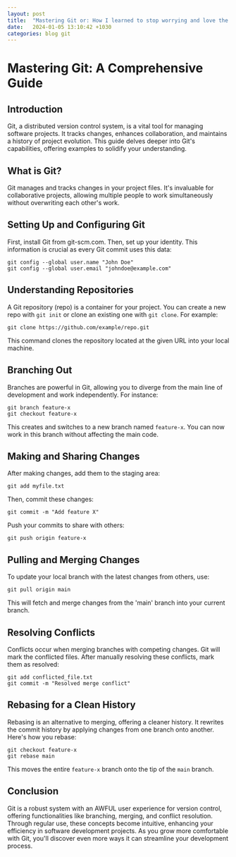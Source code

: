```yaml
---
layout: post
title:  "Mastering Git or: How I learned to stop worrying and love the awful user experience."
date:   2024-01-05 13:10:42 +1030
categories: blog git
---
```


# Mastering Git: A Comprehensive Guide

## Introduction

Git, a distributed version control system, is a vital tool for managing software projects. It tracks changes, enhances collaboration, and maintains a history of project evolution. This guide delves deeper into Git's capabilities, offering examples to solidify your understanding.

## What is Git?

Git manages and tracks changes in your project files. It's invaluable for collaborative projects, allowing multiple people to work simultaneously without overwriting each other's work.

## Setting Up and Configuring Git

First, install Git from git-scm.com. Then, set up your identity. This information is crucial as every Git commit uses this data:

``` 
git config --global user.name "John Doe"
git config --global user.email "johndoe@example.com"
```

## Understanding Repositories 

A Git repository (repo) is a container for your project. You can create a new repo with `git init` or clone an existing one with `git clone`. For example:

```
git clone https://github.com/example/repo.git
```

This command clones the repository located at the given URL into your local machine.

## Branching Out

Branches are powerful in Git, allowing you to diverge from the main line of development and work independently. For instance:

```
git branch feature-x
git checkout feature-x
```

This creates and switches to a new branch named `feature-x`. You can now work in this branch without affecting the main code.

## Making and Sharing Changes

After making changes, add them to the staging area:

```
git add myfile.txt
```
Then, commit these changes:

```
git commit -m "Add feature X"
```
Push your commits to share with others:

```
git push origin feature-x
```

## Pulling and Merging Changes

To update your local branch with the latest changes from others, use:

```
git pull origin main
```

This will fetch and merge changes from the 'main' branch into your current branch.

## Resolving Conflicts

Conflicts occur when merging branches with competing changes. Git will mark the conflicted files. After manually resolving these conflicts, mark them as resolved:

```
git add conflicted_file.txt
git commit -m "Resolved merge conflict"
```

## Rebasing for a Clean History

Rebasing is an alternative to merging, offering a cleaner history. It rewrites the commit history by applying changes from one branch onto another. Here's how you rebase:

```
git checkout feature-x
git rebase main
```

This moves the entire `feature-x` branch onto the tip of the `main` branch.

## Conclusion

Git is a robust system with an AWFUL user experience for version control, offering functionalities like branching, merging, and conflict resolution. Through regular use, these concepts become intuitive, enhancing your efficiency in software development projects. As you grow more comfortable with Git, you'll discover even more ways it can streamline your development process.